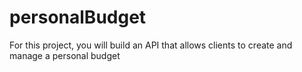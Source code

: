 # personalBudget
For this project, you will build an API that allows clients to create and manage a personal budget
